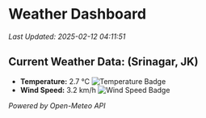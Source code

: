 
# Weather Dashboard

_Last Updated: 2025-02-12 04:11:51_

## Current Weather Data: (Srinagar, JK)
- **Temperature:** 2.7 °C ![Temperature Badge](https://img.shields.io/badge/Temperature-Low%20Temp-blue)
- **Wind Speed:** 3.2 km/h ![Wind Speed Badge](https://img.shields.io/badge/Wind%20Speed-Light%20Wind-blue)

*Powered by Open-Meteo API*
